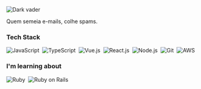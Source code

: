 <img alt="Dark vader" src="https://media4.giphy.com/media/8SxGru3XzElqg/giphy.gif" align="center"/>

Quem semeia e-mails, colhe spams.

### Tech Stack

![JavaScript](https://img.shields.io/badge/-JavaScript-ffffff?style=flat-square&logo=javascript&logoColor=black)&nbsp;
![TypeScript](https://img.shields.io/badge/-Typescript-ffffff?style=flat&logo=typescript&logoColor=black)&nbsp;
![Vue.js](https://img.shields.io/badge/-Vue.js-ffffff?style=flat&logo=vue.js&logoColor=black)&nbsp;
![React.js](https://img.shields.io/badge/-React.js-ffffff?style=flat&logo=react&logoColor=black)&nbsp;
![Node.js](https://img.shields.io/badge/-Node.js-ffffff?style=flat&logo=node.js&logoColor=black)&nbsp;
![Git](https://img.shields.io/badge/-Git-ffffff?style=flat&logo=git&logoColor=black)&nbsp;
![AWS](https://img.shields.io/badge/-AWS-ffffff?style=flat&logo=amazon-aws&logoColor=black)&nbsp;

### I'm learning about
![Ruby](https://img.shields.io/badge/-Ruby-000000?style=flat&logo=ruby&logoColor=white)&nbsp;
![Ruby on Rails](https://img.shields.io/badge/-Rails-000000?style=flat&logo=rubyonrails&logoColor=white)&nbsp;
